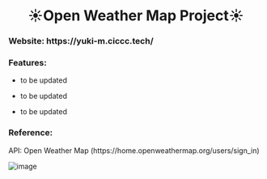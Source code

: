 <h1 align="center">☀️Open Weather Map Project☀️</h1>
<h3 align="left">Website: https://yuki-m.ciccc.tech/</h3>
<h3 align="left">Features:</h3>

- to be updated

- to be updated

- to be updated
<h3 align="left">Reference:</h3>
<p align="left">API: Open Weather Map (https://home.openweathermap.org/users/sign_in)</p>

![image](https://user-images.githubusercontent.com/76931326/110889463-05971680-82a3-11eb-8109-49c1bfdc4397.png)

